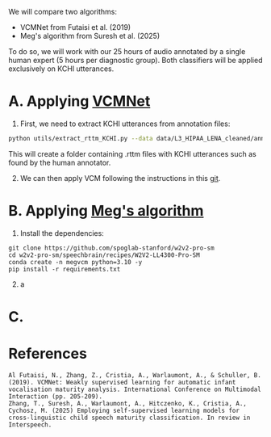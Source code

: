 We will compare two algorithms: 
- VCMNet from Futaisi et al. (2019)
- Meg's algorithm from Suresh et al. (2025)

To do so, we will work with our 25 hours of audio annotated by a single human expert (5 hours per diagnostic group).
Both classifiers will be applied exclusively on KCHI utterances.

# A. Applying [VCMNet](https://github.com/LAAC-LSCP/vcm)

1. First, we need to extract KCHI utterances from annotation files:

```sh
python utils/extract_rttm_KCHI.py --data data/L3_HIPAA_LENA_cleaned/annotations/eaf/an1/converted --output data/L3_HIPAA_LENA_cleaned/annotations/eaf/an1/rttm
```

This will create a folder containing .rttm files with KCHI utterances such as found by the human annotator. 

2. We can then apply VCM following the instructions in this [git](https://github.com/LAAC-LSCP/vcm).

# B. Applying [Meg's algorithm](https://github.com/spoglab-stanford/w2v2-pro-sm/tree/main/speechbrain/recipes/W2V2-LL4300-Pro-SM)

1. Install the dependencies:

```shell
git clone https://github.com/spoglab-stanford/w2v2-pro-sm
cd w2v2-pro-sm/speechbrain/recipes/W2V2-LL4300-Pro-SM
conda create -n megvcm python=3.10 -y
pip install -r requirements.txt
```

2. a

# C. 

# References 

```
Al Futaisi, N., Zhang, Z., Cristia, A., Warlaumont, A., & Schuller, B. (2019). VCMNet: Weakly supervised learning for automatic infant vocalisation maturity analysis. International Conference on Multimodal Interaction (pp. 205-209).
Zhang, T., Suresh, A., Warlaumont, A., Hitczenko, K., Cristia, A., Cychosz, M. (2025) Employing self-supervised learning models for cross-linguistic child speech maturity classification. In review in Interspeech.
```

